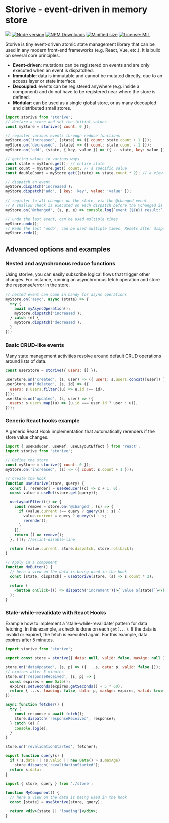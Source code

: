 # Storive - event-driven in memory store

![](https://github.com/kevtiq/storive/workflows/test/badge.svg)
[![Node version](https://img.shields.io/npm/v/storive.svg?style=flat)](https://www.npmjs.com/package/storive)
[![NPM Downloads](https://img.shields.io/npm/dm/storive.svg?style=flat)](https://www.npmjs.com/package/storive)
[![Minified size](https://img.shields.io/bundlephobia/min/storive?label=minified)](https://www.npmjs.com/package/storive)
[![License: MIT](https://img.shields.io/badge/License-MIT-yellow.svg)](https://opensource.org/licenses/MIT)

Storive is tiny event-driven atomic state management library that can be used in any modern front-end frameworks (e.g. React, Vue, etc.). It is build on several core principles.

- **Event-driven**: mutations can be registered on events and are only executed when an event is dispatched.
- **Immutable**: data is immutable and cannot be mutated directly, due to an access layer or state interface.
- **Decoupled**: events can be registered anywhere (e.g. inside a component) and do not have to be registered near where the store is defined.
- **Modular**: can be used as a single global store, or as many decoupled and distributed small stores.

```js
import storive from 'storive';
// declare a store and set the initial values
const myStore = storive({ count: 0 });

// register various events through reduce functions
myStore.on('increased', (state) => ({ count: state.count + 1 }));
myStore.on('decreased', (state) => ({ count: state.count - 1 }));
myStore.on('add', (state, { key, value }) => ({ ...state, key: value }));

// getting values in various ways
const state = myStore.get(); // entire state
const count = myStore.get().count; // a specific value
const doubleCount = myStore.get((state) => state.count * 2); // a view on the state

// dispatch an event
myStore.dispatch('increased');
myStore.dispatch('add', { key: 'key', value: 'value' });

// register to all changes on the state, via the @changed event
// A shallow check is executed on each dispatch before the @changed is triggered
myStore.on('@changed', (s, p, e) => console.log(`event (${e}) result:`, s));

// undo the last event, can be used multiple times
myStore.undo();
// Redo the last 'undo', can be used multiple times. Resets after dispatch.
myStore.redo();
```

## Advanced options and examples

### Nested and asynchronous reduce functions

Using storive, you can easily subscribe logical flows that trigger other changes. For instance, running an asynchronous fetch operation and store the response/error in the store.

```js
// nested event can come in handy for async operations
myStore.on('asyc', async (state) => {
  try {
    await myAsyncOperation();
    myStore.dispatch('increased');
  } catch (e) {
    myStore.dispatch('decreased');
  }
});
```

### Basic CRUD-like events

Many state management activities resolve around default CRUD operations around lists of data.

```js
const userStore = storive({ users: [] });

userStore.on('created', (s, user) => ({ users: s.users.concat([user]) }));
userStore.on('deleted', (s, id) => ({
  users: s.users.filter((u) => u.id !== id),
}));
userStore.on('updated', (s, user) => ({
  users: s.users.map((u) => (u.id === user.id ? user : u)),
}));
```

### Generic React hooks example

A generic React Hook implementation that automatically rerenders if the store value changes.

```jsx
import { useReducer, useRef, useLayoutEffect } from 'react';
import storive from 'storive';

// Define the store
const myStore = storive({ count: 0 });
myStore.on('increased', (s) => ({ count: s.count + 1 }));

// Create the hook
function useStorive(store, query) {
  const [, rerender] = useReducer((c) => c + 1, 0);
  const value = useRef(store.get(query));

  useLayoutEffect(() => {
    const remove = store.on('@changed', (s) => {
      if (value.current !== query ? query(s) : s) {
        value.current = query ? query(s) : s;
        rerender();
      }
    });
    return () => remove();
  }, []); //eslint-disable-line

  return [value.current, store.dispatch, store.rollback];
}

// Apply in a component
function MyButton() {
  // here a view on the data is being used in the hook
  const [state, dispatch] = useStorive(store, (s) => s.count * 2);

  return (
    <button onClick={() => dispatch('increment')}>{`value ${state}`}</button>
  );
}
```

### Stale-while-revalidate with React Hooks

Example how to implement a 'stale-while-revalidate' pattern for data fetching. In this example, a check is done on each `get(...)`. If the data is invalid or expired, the fetch is executed again. For this example, data expires after 5 minutes.

```js
import storive from 'storive';

export const store = storive({ data: null, valid: false, maxAge: null });

store.on('dataUpdated', (s, p) => ({ ...s, data: p, valid: false }));
// expires after 5 minutes
store.on('responseReceived', (s, p) => {
  const expires = new Date();
  expires.setSeconds(expires.getSeconds() + 5 * 60);
  return { ...s, loading: false, data: p, maxAge: expires, valid: true };
});

async function fetcher() {
  try {
    const response = await fetch();
    store.dispatch('responseReceived', response);
  } catch (e) {
    console.log(e);
  }
}

store.on('revalidationStarted', fetcher);

export function query(s) {
  if (!s.data || !s.valid || new Date() > s.maxAge)
    store.dispatch('revalidationStarted');
  return s.data;
}
```

```jsx
import { store, query } from './store';

function MyComponent() {
  // here a view on the data is being used in the hook
  const [state] = useStorive(store, query);

  return <div>{state || 'loading'}</div>;
}
```
